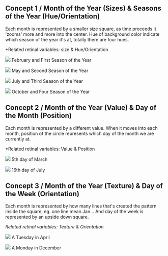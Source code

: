 ## Concept 1 / Month of the Year (Sizes) & Seasons of the Year (Hue/Orientation)

Each month is represented by a smaller size square, as time proceeds it 'zooms' more and more into the center. Hue of background color indicate which season of the year it's at, totally there are four hues.

*Related retinal variables: size & Hue/Orientation

![](concept1.1.jpg)
February and First Season of the Year

![](concept1.2.jpg)
May and Second Season of the Year

![](concept1.3.jpg)
July and Third Season of the Year

![](concept1.4.jpg)
October and Four Season of the Year

## Concept 2 / Month of the Year (Value) & Day of the Month (Position)

Each month is represented by a different value. When it moves into each month, position of the circle represents which day of the month we are currently at.

*Related retinal variables: Value & Position

![](concept2.1.jpg)
5th day of March

![](concept2.2.jpg)
16th day of July



## Concept 3 / Month of the Year (Texture) & Day of the Week (Orientation)

Each month is represented by how many lines that's created the pattern inside the square, eg. one line mean Jan... And day of the week is represented by an upside down square.

*Related retinal variables: Texture & Orientation*

![](concept3.1.jpg)
A Tuesday in April

![](sketch3.2.jpg)
A Monday in December
